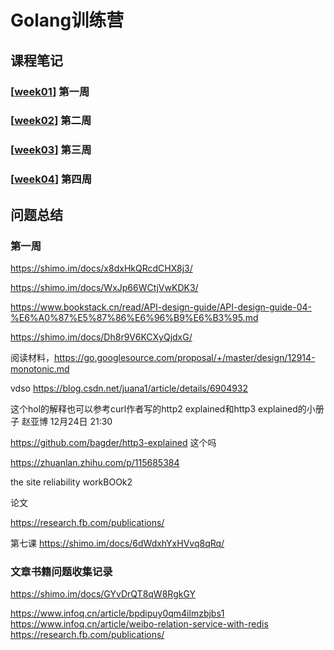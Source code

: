 # Golang训练营


## 课程笔记

### [[week01]] 第一周

### [[week02]] 第二周

### [[week03]] 第三周

### [[week04]] 第四周

## 问题总结

### 第一周

https://shimo.im/docs/x8dxHkQRcdCHX8j3/

https://shimo.im/docs/WxJp66WCtjVwKDK3/

https://www.bookstack.cn/read/API-design-guide/API-design-guide-04-%E6%A0%87%E5%87%86%E6%96%B9%E6%B3%95.md


https://shimo.im/docs/Dh8r9V6KCXyQjdxG/


阅读材料，https://go.googlesource.com/proposal/+/master/design/12914-monotonic.md

vdso https://blog.csdn.net/juana1/article/details/6904932

这个hol的解释也可以参考curl作者写的http2 explained和http3 explained的小册子
赵亚博
12月24日 21:30

https://github.com/bagder/http3-explained 这个吗

https://zhuanlan.zhihu.com/p/115685384

the site reliability workBOOk2


论文

https://research.fb.com/publications/

第七课
https://shimo.im/docs/6dWdxhYxHVvq8qRq/

### 文章书籍问题收集记录

https://shimo.im/docs/GYvDrQT8qW8RgkGY


https://www.infoq.cn/article/bpdipuy0qm4ilmzbjbs1
https://www.infoq.cn/article/weibo-relation-service-with-redis
https://research.fb.com/publications/


[//begin]: # "Autogenerated link references for markdown compatibility"
[week01]: camp/week01 "第一周"
[week02]: camp/week02 "第二周"
[week03]: camp/week03 "第三周"
[week04]: camp/week04 "第四周"
[//end]: # "Autogenerated link references"